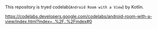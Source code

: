 This repository is tryed codelab(`Android Room with a View`) by Kotlin.

https://codelabs.developers.google.com/codelabs/android-room-with-a-view/index.html?index=..%2F..%2Findex#0